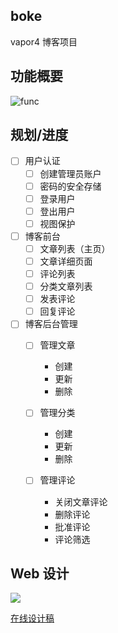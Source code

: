 ## boke

vapor4 博客项目

## 功能概要

![func](http://blog.loveli.site/2020-09-06-boke.png)

## 规划/进度

* [ ] 用户认证
    * [ ] 创建管理员账户
    * [ ] 密码的安全存储
    * [ ] 登录用户
    * [ ] 登出用户
    * [ ] 视图保护

* [ ] 博客前台
    * [ ] 文章列表（主页）
    * [ ] 文章详细页面
    * [ ] 评论列表
    * [ ] 分类文章列表
    * [ ] 发表评论
    * [ ] 回复评论

* [ ] 博客后台管理
    * [ ] 管理文章
        - 创建
        - 更新
        - 删除

    * [ ] 管理分类
        - 创建
        - 更新
        - 删除

    * [ ] 管理评论
        - 关闭文章评论
        - 删除评论
        - 批准评论
        - 评论筛选

## Web 设计

![](http://blog.loveli.site/2020-09-06-MacBook%20-%201.png)

[在线设计稿](https://www.figma.com/file/4ptAMVrjGtTpqMIk2NBP9m/oldbirds?node-id=714%3A0)
